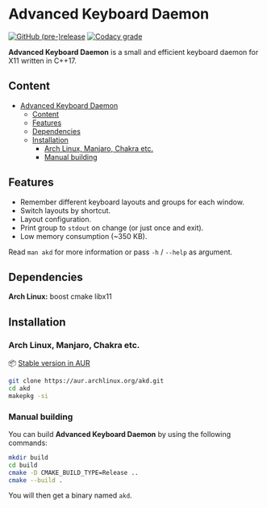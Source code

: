 # Advanced Keyboard Daemon

[![GitHub (pre-)release](https://img.shields.io/github/release/Shatur95/akd/all.svg)](https://github.com/Shatur95/akd/releases)
[![Codacy grade](https://img.shields.io/codacy/grade/6a80ccb47c11497c8e89efa52d5714b7.svg)](https://app.codacy.com/project/Shatur95/akd/dashboard)

**Advanced Keyboard Daemon** is a small and efficient keyboard daemon for X11 written in C++17.

## Content

- [Advanced Keyboard Daemon](#advanced-keyboard-daemon)
  - [Content](#content)
  - [Features](#features)
  - [Dependencies](#dependencies)
  - [Installation](#installation)
    - [Arch Linux, Manjaro, Chakra etc.](#arch-linux-manjaro-chakra-etc)
    - [Manual building](#manual-building)

## Features

- Remember different keyboard layouts and groups for each window.
- Switch layouts by shortcut.
- Layout configuration.
- Print group to `stdout` on change (or just once and exit).
- Low memory consumption (~350 KB).

Read `man akd` for more information or pass `-h` / `--help` as argument.

## Dependencies

**Arch Linux:** boost cmake libx11

## Installation

### Arch Linux, Manjaro, Chakra etc.

:package: [Stable version in AUR](https://aur.archlinux.org/packages/akd)

```bash
git clone https://aur.archlinux.org/akd.git
cd akd
makepkg -si
```

### Manual building

You can build **Advanced Keyboard Daemon** by using the following commands:

```bash
mkdir build
cd build
cmake -D CMAKE_BUILD_TYPE=Release ..
cmake --build .
```

You will then get a binary named `akd`.
